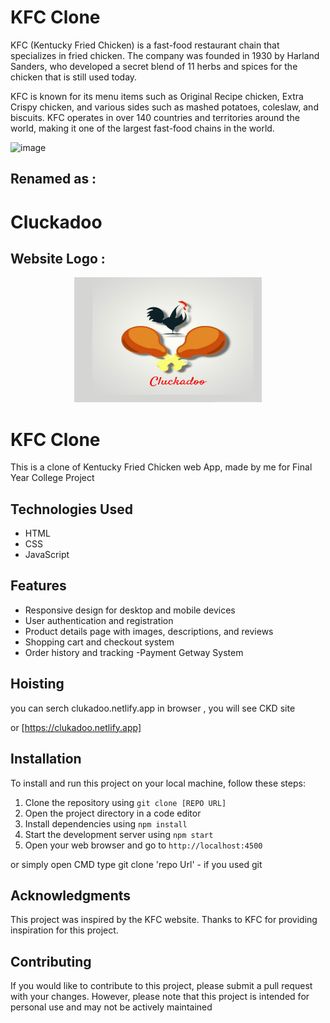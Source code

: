 # KFC Clone
<p> KFC (Kentucky Fried Chicken) is a fast-food restaurant chain that specializes in fried chicken. The company was founded in 1930 by Harland Sanders, who developed a secret blend of 11 herbs and spices for the chicken that is still used today.

KFC is known for its menu items such as Original Recipe chicken, Extra Crispy chicken, and various sides such as mashed potatoes, coleslaw, and biscuits. KFC operates in over 140 countries and territories around the world, making it one of the largest fast-food chains in the world.</p>
![image](https://th.bing.com/th/id/OIP.HfpqUKY-6mgXbdFDfMmCVwHaEM?pid=ImgDet&rs=1)

## Renamed as :

# Cluckadoo 

## Website Logo :
<p align="center">
  <img src="./Assets/images/WebLogo.jpeg" alt="Alt Text" width="300" height="200" />
</p>



# KFC Clone
This is a clone of Kentucky Fried Chicken web App, made by me for Final Year College Project 
## Technologies Used
- HTML
- CSS
- JavaScript

## Features
- Responsive design for desktop and mobile devices
- User authentication and registration
- Product details page with images, descriptions, and reviews
- Shopping cart and checkout system
- Order history and tracking
-Payment Getway System
 

## Hoisting 
 you can serch clukadoo.netlify.app in browser  , you will  see CKD site 
 
 or [https://clukadoo.netlify.app]
   
 
## Installation
To install and run this project on your local machine, follow these steps:
1. Clone the repository using `git clone [REPO URL]`
2. Open the project directory in a code editor
3. Install dependencies using `npm install`
4. Start the development server using `npm start`
5. Open your web browser and go to `http://localhost:4500`


or simply open CMD type git clone 'repo Url' - if you used git 

## Acknowledgments
This project was inspired by the KFC website. Thanks to KFC for providing inspiration for this project.

## Contributing

If you would like to contribute to this project, please submit a pull request with your changes. However, please note that this project is intended for personal use and may not be actively maintained

